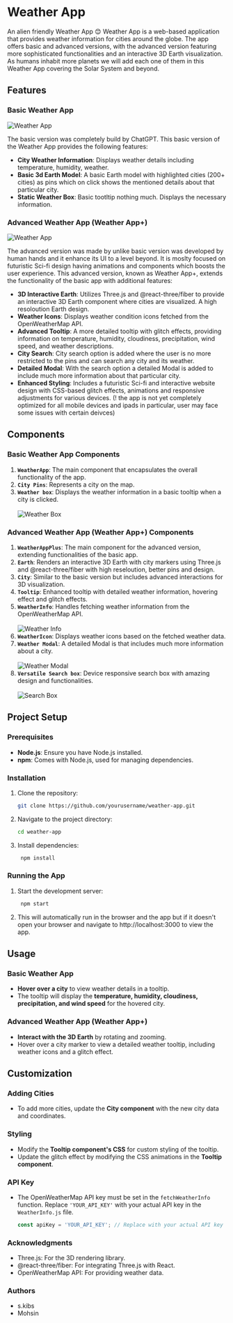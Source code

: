 # Weather App
An alien friendly Weather App 😊
Weather App is a web-based application that provides weather information for cities around the globe. The app offers basic and advanced versions, with the advanced version featuring more sophisticated functionalities and an interactive 3D Earth visualization. As humans inhabit more planets we will add each one of them in this Weather App covering the Solar System and beyond.

## Features

### Basic Weather App

![Weather App](Readme%20SS/Basic%20Weather.png)

The basic version was completely build by ChatGPT. This basic version of the Weather App provides the following features:

- **City Weather Information**: Displays weather details including temperature, humidity, weather.
- **Basic 3d Earth Model**: A basic Earth model with highlighted cities (200+ cities) as pins which on click shows the mentioned details about that particular city.
- **Static Weather Box**: Basic tootltip nothing much. Displays the necessary information.

### Advanced Weather App (Weather App+)

![Weather App](Readme%20SS/Adv%20Weather.png)

The advanced version was made by unlike basic version was developed by human hands and it enhance its UI to a level beyond. It is moslty focused on futuristic Sci-fi design having animations and components which boosts the user experience. This advanced version, known as Weather App+, extends the functionality of the basic app with additional features:

- **3D Interactive Earth**: Utilizes Three.js and @react-three/fiber to provide an interactive 3D Earth component where cities are visualized. A high resoloution Earth design.
- **Weather Icons**: Displays weather condition icons fetched from the OpenWeatherMap API.
- **Advanced Tooltip**: A more detailed tooltip with glitch effects, providing information on temperature, humidity, cloudiness, precipitation, wind speed, and weather descriptions.
- **City Search**: City search option is added where the user is no more restricted to the pins and can search any city and its weather.
- **Detailed Modal**: With the search option a detailed Modal is added to include much more information about that particular city.
- **Enhanced Styling**: Includes a futuristic Sci-fi and interactive website design with CSS-based glitch effects, animations and responsive adjustments for various devices. (! the app is not yet completely optimized for all mobile devices and ipads in particular, user may face some issues with certain deivces)

## Components

### Basic Weather App Components

1. **`WeatherApp`**: The main component that encapsulates the overall functionality of the app.
2. **`City Pins`**: Represents a city on the map.
3. **`Weather box`**: Displays the weather information in a basic tooltip when a city is clicked.</br>
    </br>![Weather Box](Readme%20SS/Basic%20Weather%20box.png)

### Advanced Weather App (Weather App+) Components

1. **`WeatherAppPlus`**: The main component for the advanced version, extending functionalities of the basic app.
2. **`Earth`**: Renders an interactive 3D Earth with city markers using Three.js and @react-three/fiber with high reseloution, better pins and design.
3. **`City`**: Similar to the basic version but includes advanced interactions for 3D visualization.
4. **`Tooltip`**: Enhanced tooltip with detailed weather information, hovering effect and glitch effects.
5. **`WeatherInfo`**: Handles fetching weather information from the OpenWeatherMap API.</br>
    </br>![Weather Info](Readme%20SS/Adv%20Tooltip.png) </br>
6. **`WeatherIcon`**: Displays weather icons based on the fetched weather data.</br>
7. **`Weather Modal`**: A detailed Modal is that includes much more information about a city.</br>
    </br>![Weather Modal](Readme%20SS/Adv%20Modal.png)</br>
8. **`Versatile Search box`**: Device responsive search box with amazing design and functionalities.</br>
    </br>![Search Box](Readme%20SS/Adv%20Search.png)

## Project Setup

### Prerequisites

- **Node.js**: Ensure you have Node.js installed.
- **npm**: Comes with Node.js, used for managing dependencies.

### Installation

1. Clone the repository:
   ```bash
   git clone https://github.com/yourusername/weather-app.git

2. Navigate to the project directory:
   ```bash
   cd weather-app
3. Install dependencies:
   ```bash
    npm install

### Running the App

1. Start the development server:
   ```bash
    npm start
2. This will automatically run in the browser and the app but if it doesn't open your browser and navigate to http://localhost:3000 to view the app.

## Usage

### Basic Weather App

- **Hover over a city** to view weather details in a tooltip.
- The tooltip will display the **temperature, humidity, cloudiness, precipitation, and wind speed** for the hovered city.

### Advanced Weather App (Weather App+)

- **Interact with the 3D Earth** by rotating and zooming.
- Hover over a city marker to view a detailed weather tooltip, including weather icons and a glitch effect.

## Customization

### Adding Cities

- To add more cities, update the **City component** with the new city data and coordinates.

### Styling

- Modify the **Tooltip component's CSS** for custom styling of the tooltip.
- Update the glitch effect by modifying the CSS animations in the **Tooltip component**.

### API Key

- The OpenWeatherMap API key must be set in the `fetchWeatherInfo` function. Replace `'YOUR_API_KEY'` with your actual API key in the `WeatherInfo.js` file.

  ```javascript
  const apiKey = 'YOUR_API_KEY'; // Replace with your actual API key
### Acknowledgments

 - Three.js: For the 3D rendering library.
 - @react-three/fiber: For integrating Three.js with React.
 - OpenWeatherMap API: For providing weather data.

### Authors
 - s.kibs
 - Mohsin 
